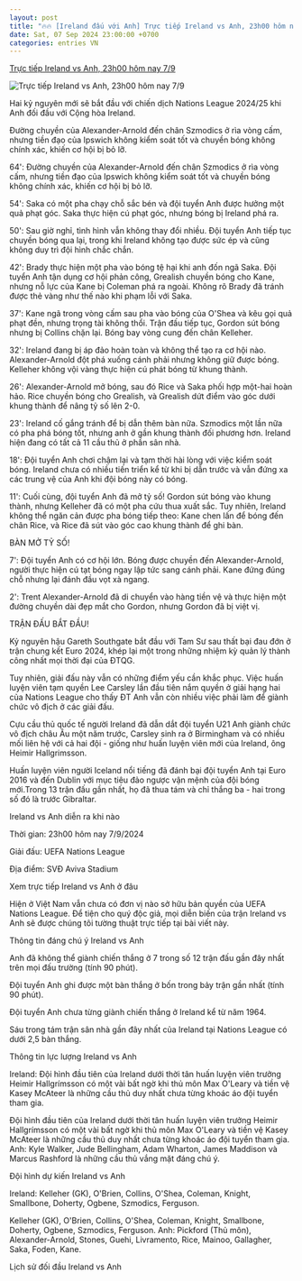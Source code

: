 ```yaml
---
layout: post
title: "🔥🔥 [Ireland đấu với Anh] Trực tiếp Ireland vs Anh, 23h00 hôm nay 7/9"
date: Sat, 07 Sep 2024 23:00:00 +0700
categories: entries VN
---
```

[Trực tiếp Ireland vs Anh, 23h00 hôm nay 7/9](https://thethao247.vn/u23-asian-cup/461-truc-tiep-ireland-vs-anh-23h00-hom-nay-7-9-d341185.html)

![Trực tiếp Ireland vs Anh, 23h00 hôm nay 7/9](https://cdn-img.thethao247.vn/storage/files/btvttqt4/social-thumb/2024/09/07/66dc5e11e89ab.jpg)

Hai kỷ nguyên mới sẽ bắt đầu với chiến dịch Nations League 2024/25 khi Anh đối đầu với Cộng hòa Ireland.

Đường chuyền của Alexander-Arnold đến chân Szmodics ở rìa vòng cấm, nhưng tiền đạo của Ipswich không kiểm soát tốt và chuyền bóng không chính xác, khiến cơ hội bị bỏ lỡ.

64': Đường chuyền của Alexander-Arnold đến chân Szmodics ở rìa vòng cấm, nhưng tiền đạo của Ipswich không kiểm soát tốt và chuyền bóng không chính xác, khiến cơ hội bị bỏ lỡ.

54': Saka có một pha chạy chỗ sắc bén và đội tuyển Anh được hưởng một quả phạt góc. Saka thực hiện cú phạt góc, nhưng bóng bị Ireland phá ra.

50': Sau giờ nghỉ, tình hình vẫn không thay đổi nhiều. Đội tuyển Anh tiếp tục chuyền bóng qua lại, trong khi Ireland không tạo được sức ép và cũng không duy trì đội hình chắc chắn.

42': Brady thực hiện một pha vào bóng tệ hại khi anh đốn ngã Saka. Đội tuyển Anh tận dụng cơ hội phản công, Grealish chuyền bóng cho Kane, nhưng nỗ lực của Kane bị Coleman phá ra ngoài. Không rõ Brady đã tránh được thẻ vàng như thế nào khi phạm lỗi với Saka.

37': Kane ngã trong vòng cấm sau pha vào bóng của O'Shea và kêu gọi quả phạt đền, nhưng trọng tài không thổi. Trận đấu tiếp tục, Gordon sút bóng nhưng bị Collins chặn lại. Bóng bay vòng cung đến chân Kelleher.

32': Ireland đang bị áp đảo hoàn toàn và không thể tạo ra cơ hội nào. Alexander-Arnold đột phá xuống cánh phải nhưng không giữ được bóng. Kelleher không vội vàng thực hiện cú phát bóng từ khung thành.

26': Alexander-Arnold mở bóng, sau đó Rice và Saka phối hợp một-hai hoàn hảo. Rice chuyền bóng cho Grealish, và Grealish dứt điểm vào góc dưới khung thành để nâng tỷ số lên 2-0.

23': Ireland cố gắng tránh để bị dẫn thêm bàn nữa. Szmodics một lần nữa có pha phá bóng tốt, nhưng anh ở gần khung thành đối phương hơn. Ireland hiện đang có tất cả 11 cầu thủ ở phần sân nhà.

18': Đội tuyển Anh chơi chậm lại và tạm thời hài lòng với việc kiểm soát bóng. Ireland chưa có nhiều tiến triển kể từ khi bị dẫn trước và vẫn đứng xa các trung vệ của Anh khi đội bóng này có bóng.

11': Cuối cùng, đội tuyển Anh đã mở tỷ số! Gordon sút bóng vào khung thành, nhưng Kelleher đã có một pha cứu thua xuất sắc. Tuy nhiên, Ireland không thể ngăn cản được pha bóng tiếp theo: Kane chen lấn để bóng đến chân Rice, và Rice đã sút vào góc cao khung thành để ghi bàn.

BÀN MỞ TỶ SỐ!

7': Đội tuyển Anh có cơ hội lớn. Bóng được chuyền đến Alexander-Arnold, người thực hiện cú tạt bóng ngay lập tức sang cánh phải. Kane đứng đúng chỗ nhưng lại đánh đầu vọt xà ngang.

2': Trent Alexander-Arnold đã di chuyển vào hàng tiền vệ và thực hiện một đường chuyền dài đẹp mắt cho Gordon, nhưng Gordon đã bị việt vị.

TRẬN ĐẤU BẮT ĐẦU!

Kỷ nguyên hậu Gareth Southgate bắt đầu với Tam Sư sau thất bại đau đớn ở trận chung kết Euro 2024, khép lại một trong những nhiệm kỳ quản lý thành công nhất mọi thời đại của ĐTQG.

Tuy nhiên, giải đấu này vẫn có những điểm yếu cần khắc phục. Việc huấn luyện viên tạm quyền Lee Carsley lần đầu tiên nắm quyền ở giải hạng hai của Nations League cho thấy ĐT Anh vẫn còn nhiều việc phải làm để giành chức vô địch ở các giải đấu.

Cựu cầu thủ quốc tế người Ireland đã dẫn dắt đội tuyển U21 Anh giành chức vô địch châu Âu một năm trước, Carsley sinh ra ở Birmingham và có nhiều mối liên hệ với cả hai đội - giống như huấn luyện viên mới của Ireland, ông Heimir Hallgrimsson.

Huấn luyện viên người Iceland nổi tiếng đã đánh bại đội tuyển Anh tại Euro 2016 và đến Dublin với mục tiêu đảo ngược vận mệnh của đội bóng mới.Trong 13 trận đấu gần nhất, họ đã thua tám và chỉ thắng ba - hai trong số đó là trước Gibraltar.

Ireland vs Anh diễn ra khi nào

Thời gian: 23h00 hôm nay 7/9/2024

Giải đấu: UEFA Nations League

Địa điểm: SVĐ Aviva Stadium

Xem trực tiếp Ireland vs Anh ở đâu

Hiện ở Việt Nam vẫn chưa có đơn vị nào sở hữu bản quyền của UEFA Nations League. Để tiện cho quý độc giả, mọi diễn biến của trận Ireland vs Anh sẽ được chúng tôi tường thuật trực tiếp tại bài viết này.

Thông tin đáng chú ý Ireland vs Anh

Anh đã không thể giành chiến thắng ở 7 trong số 12 trận đấu gần đây nhất trên mọi đấu trường (tính 90 phút).

Đội tuyển Anh ghi được một bàn thắng ở bốn trong bảy trận gần nhất (tính 90 phút).

Đội tuyển Anh chưa từng giành chiến thắng ở Ireland kể từ năm 1964.

Sáu trong tám trận sân nhà gần đây nhất của Ireland tại Nations League có dưới 2,5 bàn thắng.

Thông tin lực lượng Ireland vs Anh

Ireland: Đội hình đầu tiên của Ireland dưới thời tân huấn luyện viên trưởng Heimir Hallgrímsson có một vài bất ngờ khi thủ môn Max O'Leary và tiền vệ Kasey McAteer là những cầu thủ duy nhất chưa từng khoác áo đội tuyển tham gia.

Đội hình đầu tiên của Ireland dưới thời tân huấn luyện viên trưởng Heimir Hallgrímsson có một vài bất ngờ khi thủ môn Max O'Leary và tiền vệ Kasey McAteer là những cầu thủ duy nhất chưa từng khoác áo đội tuyển tham gia. Anh: Kyle Walker, Jude Bellingham, Adam Wharton, James Maddison và Marcus Rashford là những cầu thủ vắng mặt đáng chú ý.

Đội hình dự kiến Ireland vs Anh

Ireland: Kelleher (GK), O'Brien, Collins, O'Shea, Coleman, Knight, Smallbone, Doherty, Ogbene, Szmodics, Ferguson.

Kelleher (GK), O'Brien, Collins, O'Shea, Coleman, Knight, Smallbone, Doherty, Ogbene, Szmodics, Ferguson. Anh: Pickford (Thủ môn), Alexander-Arnold, Stones, Guehi, Livramento, Rice, Mainoo, Gallagher, Saka, Foden, Kane.

Lịch sử đối đầu Ireland vs Anh

